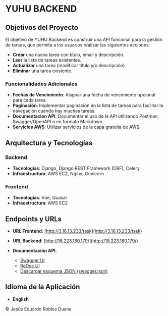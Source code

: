 # YUHU BACKEND

## Objetivos del Proyecto

El objetivo de YUHU Backend es construir una API funcional para la gestión de tareas, que permita a los usuarios realizar las siguientes acciones:

- **Crear** una nueva tarea con título, email y descripción.
- **Leer** la lista de tareas existentes.
- **Actualizar** una tarea (modificar título y/o descripción).
- **Eliminar** una tarea existente.

### Funcionalidades Adicionales

- **Fechas de Vencimiento**: Asignar una fecha de vencimiento opcional para cada tarea.
- **Paginación**: Implementar paginación en la lista de tareas para facilitar la navegación cuando hay muchas tareas.
- **Documentación API**: Documentar el uso de la API utilizando Postman, Swagger/OpenAPI o en formato Markdown.
- **Servicios AWS**: Utilizar servicios de la capa gratuita de AWS.

## Arquitectura y Tecnologías

### Backend
- **Tecnologías**: Django, Django REST Framework (DRF), Celery
- **Infraestructura**: AWS EC2, Nginx, Gunicorn

### Frontend
- **Tecnologías**: Vue, Quasar
- **Infraestructura**: AWS EC2

## Endpoints y URLs


- **URL Frontend**: [http://3.16.13.233/task](http://3.16.13.233/task)


- **URL Backend**: [http://18.223.180.179/](http://18.223.180.179/)
- **Documentación API**:
  - [Swagger UI](http://18.223.180.179/swagger/)
  - [ReDoc UI](http://18.223.180.179/redoc/)
  - [Descargar esquema JSON (swagger.json)](http://18.223.180.179/swagger.json)

## Idioma de la Aplicación

- **English**

© Jesús Eduardo Robles Duana 